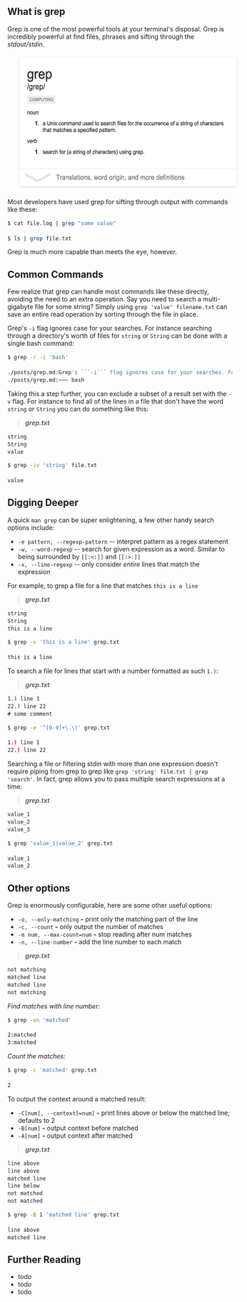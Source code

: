 ## What is grep

Grep is one of the most powerful tools at your terminal's disposal. Grep is incredibly powerful at find files, phrases and sifting through the _stdout/stdin_.

<img src='grep.png' height=305 width=574 style='margin-left:20px;' />

Most developers have used grep for sifting through output with commands like these:
~~~ bash
$ cat file.log | grep "some value"

$ ls | grep file.txt
~~~

Grep is much more capable than meets the eye, however.

## Common Commands  

Few realize that grep can handle most commands like these directly, avoiding the need to an extra operation. Say you need to search a multi-gigabyte file for some string? Simply using `grep 'value' filename.txt` can save an entire read operation by sorting through the file in place. 

Grep's ```-i``` flag ignores case for your searches. For instance searching through a directory's worth of files for `string` or `String` can be done with a single bash command:

~~~ bash
$ grep -r -i 'bash'

./posts/grep.md:Grep's ```-i``` flag ignores case for your searches. For instance searching through a directory's worth of files for `string` or `String` can be done with a single bash command:
./posts/grep.md:~~~ bash
~~~

Taking this a step further, you can exclude a subset of a result set with the `-v` flag. For instance to find all of the lines in a file that don't have the word `string` or `String` you can do something like this:

> _**grep.txt**_
~~~ txt
string
String
value
~~~

~~~ bash
$ grep -iv 'string' file.txt

value
~~~

## Digging Deeper

A quick `man grep` can be super enlightening, a few other handy search options include:

* `-e pattern, --regexp-pattern` -- interpret pattern as a regex statement
* `-w, --word-regexp` -- search for given expression as a word. Similar to being surrounded by `[[:<:]]` and `[[:>:]]`
* `-x, --line-regexp` -- only consider _entire_ lines that match the expression

For example, to grep a file for a line that matches `this is a line`

> _**grep.txt**_

~~~ txt
string
String
this is a line
~~~

~~~ bash
$ grep -x 'this is a line' grep.txt

this is a line
~~~

To search a file for lines that start with a number formatted as such `1.)`:
> _**grep.txt**_

~~~ txt
1.) line 1
22.) line 22
# some comment
~~~

~~~ bash
$ grep -e '^[0-9]+\.\)' grep.txt

1.) line 1
22.) line 22
~~~

Searching a file or filtering stdin with more than one expression doesn't require piping from grep to grep like `grep 'string' file.txt | grep 'search'`. In fact, grep allows you to pass multiple search expressions at a time:

> _**grep.txt**_

~~~ txt
value_1
value_2
value_3
~~~

~~~ bash
$ grep 'value_1|value_2' grep.txt

value_1
value_2
~~~

## Other options

Grep is enormously configurable, here are some other useful options:

* `-o, --only-matching` **-** print only the matching part of the line
* `-c, --count` **-** only output the number of matches
* `-m num, --max-count=num` **-** stop reading after num matches
* `-n, --line-number` **-** add the line number to each match

> _**grep.txt**_

~~~ txt
not matching
matched line
matched line
not matching
~~~

_Find matches with line number:_
~~~ bash
$ grep -on 'matched' 

2:matched
3:matched
~~~

_Count the matches:_
~~~ bash
$ grep -c 'matched' grep.txt

2
~~~

To output the context around a matched result:

* `-C[num], --context[=num]` **-** print lines above or below the matched line; defaults to 2
* `-B[num]` **-** output context before matched 
* `-A[num]` **-** output context after matched

> _**grep.txt**_

~~~ txt
line above
line above
matched line
line below
not matched
not matched
~~~

~~~ bash
$ grep -B 1 'matched line' grep.txt

line above
matched line
~~~

## Further Reading

* todo
* todo
* todo


